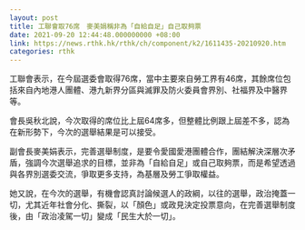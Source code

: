 ```yaml
---
layout: post
title: 工聯會取76席　麥美娟稱非為「自給自足」自己取夠票
date: 2021-09-20 12:44:48.000000000 +08:00
link: https://news.rthk.hk/rthk/ch/component/k2/1611435-20210920.htm
categories: rthk
---
```


工聯會表示，在今屆選委會取得76席，當中主要來自勞工界有46席，其餘席位包括來自內地港人團體、港九新界分區與滅罪及防火委員會界別、社福界及中醫界等。

會長吳秋北說，今次取得的席位比上屆64席多，但整體比例跟上屆差不多，認為在新形勢下，今次的選舉結果是可以接受。

副會長麥美娟表示，完善選舉制度，是要令愛國愛港團體合作，團結解決深層次矛盾，強調今次選舉追求的目標，並非為「自給自足」或自己取夠票，而是希望透過與各界別選委交流，爭取更多支持，為基層及勞工爭取權益。

她又說，在今次的選舉，有機會認真討論候選人的政綱，以往的選舉，政治掩蓋一切，尤其近年社會分化、撕裂，以「顏色」或政見決定投票意向，在完善選舉制度後，由「政治凌駕一切」變成「民生大於一切」。
